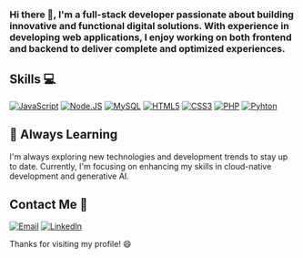 ### Hi there 👋, I'm a full-stack developer passionate about building innovative and functional digital solutions. With experience in developing web applications, I enjoy working on both frontend and backend to deliver complete and optimized experiences.

## Skills :computer:
[![JavaScript](https://img.shields.io/badge/JavaScript-F7DF1E?style=for-the-badge&logo=javascript&logoColor=white&labelColor=101010)]()
[![Node.JS](https://img.shields.io/badge/Node.JS-339933?style=for-the-badge&logo=node.js&logoColor=white&labelColor=101010)]()
[![MySQL](https://img.shields.io/badge/MySQL-4479A1?style=for-the-badge&logo=mysql&logoColor=white&labelColor=101010)]()
[![HTML5](https://img.shields.io/badge/HTML5-orange?style=for-the-badge&logo=HTML5&logoColor=white&labelColor=101010)]()
[![CSS3](https://img.shields.io/badge/CSS3-blue?style=for-the-badge&logo=CSS3&logoColor=white&labelColor=101010)]()
[![PHP](https://img.shields.io/badge/PHP-grey?style=for-the-badge&logo=PHP&logoColor=white&labelColor=101010)]()
[![Pyhton](https://img.shields.io/badge/PYTHON-blue?style=for-the-badge&logo=PYTHON&logoColor=white&labelColor=101010)]()

## 🌱 Always Learning
I'm always exploring new technologies and development trends to stay up to date. Currently, I'm focusing on enhancing my skills in cloud-native development and generative AI.

## Contact Me :email:

[![Email](https://img.shields.io/badge/Gmail-rafaelvelaz1416@gmail.com-44a3f1?style=for-the-badge&logo=gmail&logoColor=white&labelColor=101010)](https://mail.google.com/mail/?view=cm&fs=1&to=rafaelvelaz1416@gmail.com)
[![LinkedIn](https://img.shields.io/badge/LinkedIn-Rafael_Velazquez-44a3f1?style=for-the-badge&logo=linkedin&logoColor=white&labelColor=101010)](https://www.linkedin.com/in/rafavelazqu3z/)


Thanks for visiting my profile! :smile:
